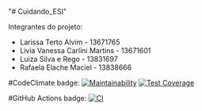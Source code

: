 "# Cuidando_ESI" 

Integrantes do projeto:
- Larissa Terto Alvim -	13671765
- Livia Vanessa Carlini Martins -	13671601
- Luiza Silva e Rego - 13831697
- Rafaela Elache Maciel -	13838666

#CodeClimate badge: [![Maintainability](https://api.codeclimate.com/v1/badges/bbe2736330a7c06d6c66/maintainability)](https://codeclimate.com/github/LarissaTerto/website-vuejs/maintainability) [![Test Coverage](https://api.codeclimate.com/v1/badges/bbe2736330a7c06d6c66/test_coverage)](https://codeclimate.com/github/LarissaTerto/website-vuejs/test_coverage)

#GitHub Actions badge: [![CI](https://github.com/LarissaTerto/website-vuejs/actions/workflows/main.yml/badge.svg)](https://github.com/LarissaTerto/website-vuejs/actions/workflows/main.yml)
